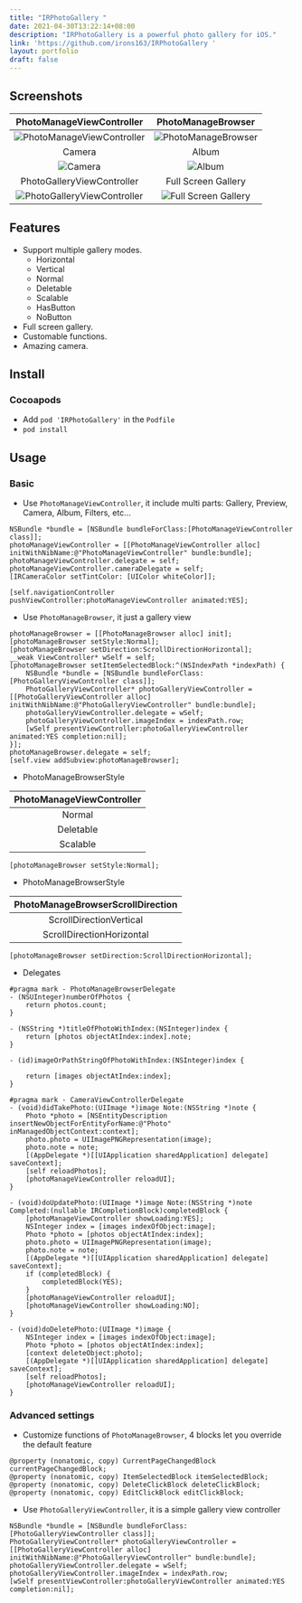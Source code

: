 ```yaml
---
title: "IRPhotoGallery "
date: 2021-04-30T13:22:14+08:00
description: "IRPhotoGallery is a powerful photo gallery for iOS."
link: 'https://github.com/irons163/IRPhotoGallery '
layout: portfolio
draft: false
---
```


## Screenshots
| PhotoManageViewController | PhotoManageBrowser |
|:---:|:---:|
|![PhotoManageViewController](IRPhotoGallery/ScreenShots/demo1.png)|![PhotoManageBrowser](IRPhotoGallery/ScreenShots/demo2.png)| 
| Camera | Album |
|![Camera](IRPhotoGallery/ScreenShots/demo3.png)|![Album](IRPhotoGallery/ScreenShots/demo4.png)| 
| PhotoGalleryViewController | Full Screen Gallery |
|![PhotoGalleryViewController](IRPhotoGallery/ScreenShots/demo5.png)|![Full Screen Gallery](IRPhotoGallery/ScreenShots/demo6.png)| 

## Features
- Support multiple gallery modes.
    - Horizontal
    - Vertical
    - Normal
    - Deletable
    - Scalable
    - HasButton
    - NoButton
- Full screen gallery.
- Customable functions.
- Amazing camera.

## Install
### Cocoapods
- Add `pod 'IRPhotoGallery'`  in the `Podfile`
- `pod install`

## Usage

### Basic

- Use `PhotoManageViewController`, it include multi parts: Gallery, Preview, Camera, Album, Filters, etc... 
```obj-c
NSBundle *bundle = [NSBundle bundleForClass:[PhotoManageViewController class]];
photoManageViewController = [[PhotoManageViewController alloc] initWithNibName:@"PhotoManageViewController" bundle:bundle];
photoManageViewController.delegate = self;
photoManageViewController.cameraDelegate = self;
[IRCameraColor setTintColor: [UIColor whiteColor]];

[self.navigationController pushViewController:photoManageViewController animated:YES];
```

- Use `PhotoManageBrowser`, it just a gallery view
```objc
photoManageBrowser = [[PhotoManageBrowser alloc] init];
[photoManageBrowser setStyle:Normal];
[photoManageBrowser setDirection:ScrollDirectionHorizontal];
__weak ViewController* wSelf = self;
[photoManageBrowser setItemSelectedBlock:^(NSIndexPath *indexPath) {
    NSBundle *bundle = [NSBundle bundleForClass:[PhotoGalleryViewController class]];
    PhotoGalleryViewController* photoGalleryViewController = [[PhotoGalleryViewController alloc] initWithNibName:@"PhotoGalleryViewController" bundle:bundle];
    photoGalleryViewController.delegate = wSelf;
    photoGalleryViewController.imageIndex = indexPath.row;
    [wSelf presentViewController:photoGalleryViewController animated:YES completion:nil];
}];
photoManageBrowser.delegate = self;
[self.view addSubview:photoManageBrowser];
```

- PhotoManageBrowserStyle

|PhotoManageViewController |
|:---:|
| Normal |
| Deletable |
| Scalable |

```objc
[photoManageBrowser setStyle:Normal];
```

- PhotoManageBrowserStyle

|PhotoManageBrowserScrollDirection |
|:---:|
| ScrollDirectionVertical |
|ScrollDirectionHorizontal |

```objc
[photoManageBrowser setDirection:ScrollDirectionHorizontal];
```

- Delegates
```objc
#pragma mark - PhotoManageBrowserDelegate
- (NSUInteger)numberOfPhotos {
    return photos.count;
}

- (NSString *)titleOfPhotoWithIndex:(NSInteger)index {
    return [photos objectAtIndex:index].note;
}

- (id)imageOrPathStringOfPhotoWithIndex:(NSInteger)index {
    
    return [images objectAtIndex:index];
}

#pragma mark - CameraViewControllerDelegate
- (void)didTakePhoto:(UIImage *)image Note:(NSString *)note {
    Photo *photo = [NSEntityDescription insertNewObjectForEntityForName:@"Photo" inManagedObjectContext:context];
    photo.photo = UIImagePNGRepresentation(image);
    photo.note = note;
    [(AppDelegate *)[[UIApplication sharedApplication] delegate] saveContext];
    [self reloadPhotos];
    [photoManageViewController reloadUI];
}

- (void)doUpdatePhoto:(UIImage *)image Note:(NSString *)note Completed:(nullable IRCompletionBlock)completedBlock {
    [photoManageViewController showLoading:YES];
    NSInteger index = [images indexOfObject:image];
    Photo *photo = [photos objectAtIndex:index];
    photo.photo = UIImagePNGRepresentation(image);
    photo.note = note;
    [(AppDelegate *)[[UIApplication sharedApplication] delegate] saveContext];
    if (completedBlock) {
        completedBlock(YES);
    }
    [photoManageViewController reloadUI];
    [photoManageViewController showLoading:NO];
}

- (void)doDeletePhoto:(UIImage *)image {
    NSInteger index = [images indexOfObject:image];
    Photo *photo = [photos objectAtIndex:index];
    [context deleteObject:photo];
    [(AppDelegate *)[[UIApplication sharedApplication] delegate] saveContext];
    [self reloadPhotos];
    [photoManageViewController reloadUI];
}
```

### Advanced settings

- Customize functions of  `PhotoManageBrowser`, 4 blocks let you override the default feature
```objc
@property (nonatomic, copy) CurrentPageChangedBlock currentPageChangedBlock;
@property (nonatomic, copy) ItemSelectedBlock itemSelectedBlock;
@property (nonatomic, copy) DeleteClickBlock deleteClickBlock;
@property (nonatomic, copy) EditClickBlock editClickBlock;
```

- Use `PhotoGalleryViewController`, it is a simple gallery view controller
```obj-c
NSBundle *bundle = [NSBundle bundleForClass:[PhotoGalleryViewController class]];
PhotoGalleryViewController* photoGalleryViewController = [[PhotoGalleryViewController alloc] initWithNibName:@"PhotoGalleryViewController" bundle:bundle];
photoGalleryViewController.delegate = wSelf;
photoGalleryViewController.imageIndex = indexPath.row;
[wSelf presentViewController:photoGalleryViewController animated:YES completion:nil];
```
